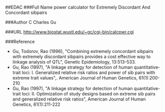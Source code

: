 ##EDAC
###Full Name
power calculator for Extremely Discordant And Concordant sibpairs

###Author
C Charles Gu

###URL
http://www.biostat.wustl.edu/~gc/cgi-bin/calcpwr.cgi

###Reference
* Gu, Todorov, Rao (1996), "Combining extremely concordant sibpairs with extremely discordant sibpairs provides a cost effective way to linkage analysis of QTL", Genetic Epidemiology, 13:513-533.
* Gu, Rao (1997), "A linkage strategy for detection of human quantitative-trait loci: I. Generalized relative risk ratios and power of sib pairs with extreme trait values",. American Journal of Human Genetics, 61(1):200-210
* Gu, Rao (1997), "A linkage strategy for detection of human quantitative-trait loci: II. Optimization of study designs based on extreme sib pairs and generalized relative risk ratios", American Journal of Human Genetics, 61(1):211-222



